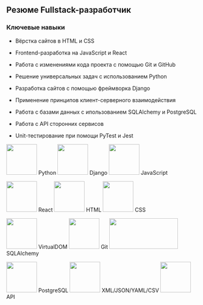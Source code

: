 ## Резюме Fullstack-разработчик

### Ключевые навыки

- Вёрстка сайтов в HTML и CSS

- Frontend-разработка на JavaScript и React
- Работа с изменениями кода проекта с помощью Git и GitHub

- Решение универсальных задач с использованием Python

- Разработка сайтов с помощью фреймворка Django

- Применение принципов клиент-серверного взаимодействия

- Работа с базами данных с ипользованием SQLAlchemy и PostgreSQL

- Работа с API сторонних сервисов

- Unit-тестирование при помощи PyTest и Jest


<img src = "https://u.netology.ngcdn.ru/backend/uploads/page_assets/images/file/56/python-logo-generic.svg" width = "80" height = "80"> Python <img src = "https://u.netology.ngcdn.ru/backend/uploads/page_assets/images/file/54/django-logo-positive.svg" width = "80" height = "80"> Django     <img src = "https://u.netology.ngcdn.ru/backend/uploads/page_assets/images/file/617/javascript.svg" width = "80" height = "80"> JavaScript    

<img src = "https://u.netology.ngcdn.ru/backend/uploads/page_assets/images/file/3276/1_14P21AcmS45PUg6g7zyyQA.png" width = "80" height = "80"> React   <img src = "https://u.netology.ngcdn.ru/backend/uploads/page_assets/images/file/50/html.svg" width = "80" height = "80"> HTML   <img src = "https://u.netology.ngcdn.ru/backend/uploads/page_assets/images/file/51/css.svg" width = "80" height = "80"> CSS


<img src = "https://u.netology.ngcdn.ru/backend/uploads/page_assets/images/file/620/algorithm.svg" width = "80" height = "80"> VirtualDOM   <img src = "https://u.netology.ngcdn.ru/backend/uploads/page_assets/images/file/3083/git-logo.png" width = "80" height = "80"> Git   <img src = "https://u.netology.ngcdn.ru/backend/uploads/page_assets/images/file/12032/sqla_logo.png" width = "180" height = "80"> SQLAlchemy


<img src = "https://u.netology.ngcdn.ru/backend/uploads/page_assets/images/file/313/PostgreSQL.svg" width = "80" height = "80"> PostgreSQL   <img src = "https://u.netology.ngcdn.ru/backend/uploads/page_assets/images/file/4034/%D0%BE%D0%B1%D0%BB%D0%B0%D0%BA%D0%BE.svg" width = "80" height = "80"> XML/JSON/YAML/CSV   <img src = "https://u.netology.ngcdn.ru/backend/uploads/page_assets/images/file/58/api.svg" width = "80" height = "80"> API
